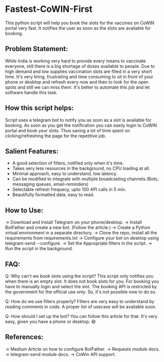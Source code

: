 # Fastest-CoWIN-First
This python script will help you book the slots for the vaccines on CoWIN portal very fast. It notifies the user as soon as the slots are available for booking.

## Problem Statement:
While India is working very hard to provide every means to vaccinate everyone, still there is a big shortage of doses available to people. Due to high demand and low supplies vaccination slots are filled in a very short time. It's very tiring, frustrating and time consuming to sit in front of your phone or desktop and refresh every now and then to look for the open spots and still we can miss them. It's better to automate this job and let software handle this task.

## How this script helps:
Script uses a telegram bot to notify you as soon as a slot is available for booking. As soon as you get the notification you can easily login to CoWIN portal and book your slots. Thus saving a lot of time spent on clicking/refreshing the page for the repetitive job.


## Salient Features:
- A good selection of filters, notified only when it's time.
- Takes very less resources in the background, no CPU loading at all.
- Minimal approach, easy to understand, low latency.
- Can be modified to integrate with multiple broadcasting channels.(Bots, messaging queues, email-reminders)
- Selectable refresh frequecy, upto 100 API calls in 5 min.
- Beautifully formatted data, easy to read.


## How to Use:

-> Download and Install Telegram on your phone/desktop.
-> Install BotFather and create a new bot. (Follow the article.)
-> Create a Python virtual environment in a separate directory.
-> Clone the repo, install all the requirements from requirements.txt
-> Configure your bot on desktop using telegram-send --configure.
-> Set the Appropriate filters in the script.
-> Run the script in the background.



## FAQ:

Q: Why can't we book slots using the script?
This script only notifies you when there is an empty slot. It does not book slots for you. For booking you have to manually login and select the slot. The booking API is restricted by the government for the official use only. So, it's not possible now to do so.

Q: How do we use filters properly?
Filters are very easy to understand by reading comments in code. A proper list of usecase will be available soon.

Q: How should I set up the bot?
You can follow this article for that. It's very easy, given you have a phone or desktop. :smile:

## References:

-> Medium Article on how to configure BotFather.
-> Requests module docs.
-> telegram-send module docs.
-> CoWin API support.
